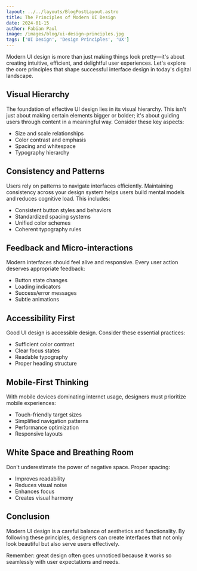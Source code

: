 ```yaml
---
layout: ../../layouts/BlogPostLayout.astro
title: The Principles of Modern UI Design
date: 2024-01-15
author: Fabian Paul
image: /images/blog/ui-design-principles.jpg
tags: ['UI Design', 'Design Principles', 'UX']
---
```


Modern UI design is more than just making things look pretty—it's about creating intuitive, efficient, and delightful user experiences. Let's explore the core principles that shape successful interface design in today's digital landscape.

## Visual Hierarchy

The foundation of effective UI design lies in its visual hierarchy. This isn't just about making certain elements bigger or bolder; it's about guiding users through content in a meaningful way. Consider these key aspects:

- Size and scale relationships
- Color contrast and emphasis
- Spacing and whitespace
- Typography hierarchy

## Consistency and Patterns

Users rely on patterns to navigate interfaces efficiently. Maintaining consistency across your design system helps users build mental models and reduces cognitive load. This includes:

- Consistent button styles and behaviors
- Standardized spacing systems
- Unified color schemes
- Coherent typography rules

## Feedback and Micro-interactions

Modern interfaces should feel alive and responsive. Every user action deserves appropriate feedback:

- Button state changes
- Loading indicators
- Success/error messages
- Subtle animations

## Accessibility First

Good UI design is accessible design. Consider these essential practices:

- Sufficient color contrast
- Clear focus states
- Readable typography
- Proper heading structure

## Mobile-First Thinking

With mobile devices dominating internet usage, designers must prioritize mobile experiences:

- Touch-friendly target sizes
- Simplified navigation patterns
- Performance optimization
- Responsive layouts

## White Space and Breathing Room

Don't underestimate the power of negative space. Proper spacing:

- Improves readability
- Reduces visual noise
- Enhances focus
- Creates visual harmony

## Conclusion

Modern UI design is a careful balance of aesthetics and functionality. By following these principles, designers can create interfaces that not only look beautiful but also serve users effectively.

Remember: great design often goes unnoticed because it works so seamlessly with user expectations and needs.